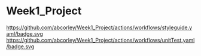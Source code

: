 # Week1_Project
https://github.com/abcorley/Week1_Project/actions/workflows/styleguide.yaml/badge.svg
https://github.com/abcorley/Week1_Project/actions/workflows/unitTest.yaml/badge.svg
